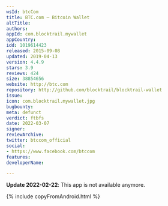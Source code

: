 ```yaml
---
wsId: btcCom
title: BTC.com – Bitcoin Wallet
altTitle: 
authors: 
appId: com.blocktrail.mywallet
appCountry: 
idd: 1019614423
released: 2015-09-08
updated: 2019-04-13
version: 4.4.9
stars: 3.9
reviews: 424
size: 38854656
website: http://btc.com
repository: http://github.com/blocktrail/blocktrail-wallet
issue: 
icon: com.blocktrail.mywallet.jpg
bugbounty: 
meta: defunct
verdict: ftbfs
date: 2022-03-07
signer: 
reviewArchive: 
twitter: btccom_official
social:
- https://www.facebook.com/btccom
features: 
developerName: 

---
```


**Update 2022-02-22**: This app is not available anymore.

{% include copyFromAndroid.html %}